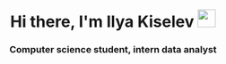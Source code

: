 <h1 align="center">Hi there, I'm Ilya Kiselev</a> 
<img src="https://github.com/blackcater/blackcater/raw/main/images/Hi.gif" height="32"/></h1>
<h3 align="center">Computer science student, intern data analyst </h3>
